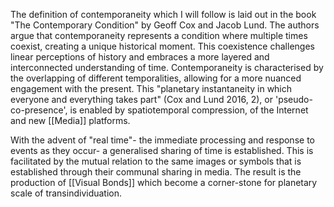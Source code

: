 The definition of contemporaneity which I will follow is laid out in the book "The Contemporary Condition" by Geoff Cox and Jacob Lund. The authors argue that contemporaneity represents a condition where multiple times coexist, creating a unique historical moment. This coexistence challenges linear perceptions of history and embraces a more layered and interconnected understanding of time. Contemporaneity is characterised by the overlapping of different temporalities, allowing for a more nuanced engagement with the present. This "planetary instantaneity in which everyone and everything takes part" (Cox and Lund 2016, 2), or 'pseudo-co-presence', is enabled by spatiotemporal compression, of the Internet and new [[Media]] platforms. 

With the advent of "real time"- the immediate processing and response to events as they occur- a generalised sharing of time is established. This is facilitated by the mutual relation to the same images or symbols that is established through their communal sharing in media. The result is the production of [[Visual Bonds]] which become a corner-stone for planetary scale of transindividuation. 

